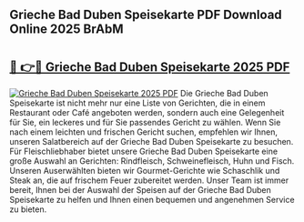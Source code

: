 ## Grieche Bad Duben Speisekarte PDF Download Online 2025 BrAbM

# <h2><a href="http://gcbnaw.nevu.top/?p=Grieche+Bad+Duben+Speisekarte">🔗 👉🔴 Grieche Bad Duben Speisekarte 2025 PDF</a></h2>

[![Grieche Bad Duben Speisekarte 2025 PDF](https://i.imgur.com/dBaPXMq.png)](http://gcbnaw.nevu.top/?p=Grieche+Bad+Duben+Speisekarte)
Die Grieche Bad Duben Speisekarte ist nicht mehr nur eine Liste von Gerichten, die in einem Restaurant oder Café angeboten werden, sondern auch eine Gelegenheit für Sie, ein leckeres und für Sie passendes Gericht zu wählen. Wenn Sie nach einem leichten und frischen Gericht suchen, empfehlen wir Ihnen, unseren Salatbereich auf der Grieche Bad Duben Speisekarte zu besuchen. Für Fleischliebhaber bietet unsere Grieche Bad Duben Speisekarte eine große Auswahl an Gerichten: Rindfleisch, Schweinefleisch, Huhn und Fisch. Unseren Auserwählten bieten wir Gourmet-Gerichte wie Schaschlik und Steak an, die auf frischem Feuer zubereitet werden. Unser Team ist immer bereit, Ihnen bei der Auswahl der Speisen auf der Grieche Bad Duben Speisekarte zu helfen und Ihnen einen bequemen und angenehmen Service zu bieten.
